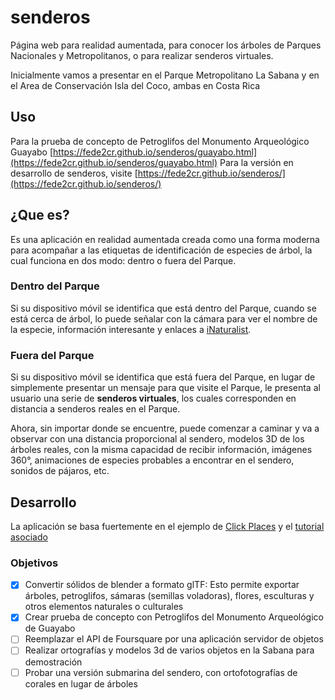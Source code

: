 # senderos
Página web para realidad aumentada, para conocer los árboles de Parques Nacionales y Metropolitanos, o para realizar senderos virtuales.

Inicialmente vamos a presentar en el Parque Metropolitano La Sabana y en el Area de Conservación Isla del Coco, ambas en Costa Rica

## Uso

Para la prueba de concepto de Petroglifos del Monumento Arqueológico Guayabo [https://fede2cr.github.io/senderos/guayabo.html](https://fede2cr.github.io/senderos/guayabo.html)
Para la versión en desarrollo de senderos, visite [https://fede2cr.github.io/senderos/](https://fede2cr.github.io/senderos/)

## ¿Que es?

Es una aplicación en realidad aumentada creada como una forma moderna para acompañar a las etiquetas de identificación de especies de árbol, la cual funciona en dos modo: dentro o fuera del Parque.

### Dentro del Parque

Si su dispositivo móvil se identifica que está dentro del Parque, cuando se está cerca de árbol, lo puede señalar con la cámara para ver el nombre de la especie, información interesante y enlaces a [iNaturalist](https://www.inaturalist.org/projects/parque-metropolitano-la-sabana).

### Fuera del Parque

Si su dispositivo móvil se identifica que está fuera del Parque, en lugar de simplemente presentar un mensaje para que visite el Parque, le presenta al usuario una serie de **senderos virtuales**, los cuales corresponden en distancia a senderos reales en el Parque.

Ahora, sin importar donde se encuentre, puede comenzar a caminar y va a observar con una distancia proporcional al sendero, modelos 3D de los árboles reales, con la misma capacidad de recibir información, imágenes 360°, animaciones de especies probables a encontrar en el sendero, sonidos de pájaros, etc.

## Desarrollo

La aplicación se basa fuertemente en el ejemplo de [Click Places](https://github.com/jeromeetienne/AR.js/tree/master/aframe/examples/click-places) y el [tutorial asociado](https://medium.com/chialab-open-source/build-your-location-based-augmented-reality-web-app-c2442e716564)

### Objetivos

- [x] Convertir sólidos de blender a formato glTF: Esto permite exportar árboles, petroglifos, sámaras (semillas voladoras), flores, esculturas y otros elementos naturales o culturales
- [x] Crear prueba de concepto con Petroglifos del Monumento Arqueológico de Guayabo
- [ ] Reemplazar el API de Foursquare por una aplicación servidor de objetos
- [ ] Realizar ortografías y modelos 3d de varios objetos en la Sabana para demostración
- [ ] Probar una versión submarina del sendero, con ortofotografías de corales en lugar de árboles
